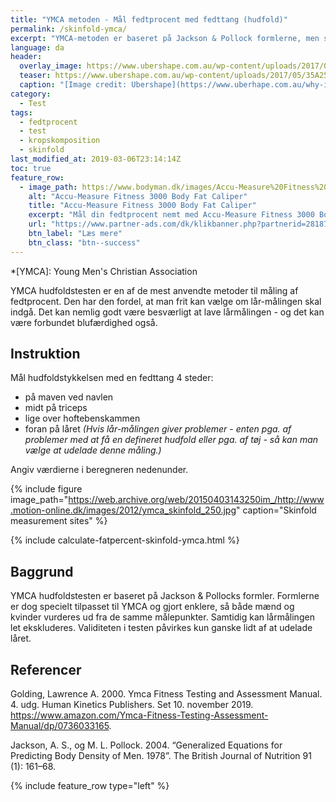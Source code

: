 ```yaml
---
title: "YMCA metoden - Mål fedtprocent med fedttang (hudfold)"
permalink: /skinfold-ymca/
excerpt: "YMCA-metoden er baseret på Jackson & Pollock formlerne, men specielt tilpasset YMCA’s behov, således at mænd og kvinder måles på de samme punkter og lår-målingen nemt kan udelades, hvis den volder problemer. Vi anbefaler denne beregner til de fleste fitness- og sundhedsformål."
language: da
header:
  overlay_image: https://www.ubershape.com.au/wp-content/uploads/2017/05/35A2528-1024x683.jpg
  teaser: https://www.ubershape.com.au/wp-content/uploads/2017/05/35A2528-1024x683.jpg
  caption: "[Image credit: Ubershape](https://www.uberhape.com.au/why-i-use-metabolic-analytics-with-my-clients/)"
category:
  - Test
tags:
  - fedtprocent
  - test
  - kropskomposition
  - skinfold
last_modified_at: 2019-03-06T23:14:14Z
toc: true
feature_row:
  - image_path: https://www.bodyman.dk/images/Accu-Measure%20Fitness%203000%20Body%20Fat%20Caliper1-p.jpg
    alt: "Accu-Measure Fitness 3000 Body Fat Caliper"
    title: "Accu-Measure Fitness 3000 Body Fat Caliper"
    excerpt: "Mål din fedtprocent nemt med Accu-Measure Fitness 3000 Body Fat Caliper. Fedttangen bliver brugt af mange amerikanske personlige trænere på grund af dens præcise målinger. Du kan både bruge den hjemme eller have den med på farten."
    url: "https://www.partner-ads.com/dk/klikbanner.php?partnerid=28187&bannerid=20604&htmlurl=https://www.bodyman.dk/shop/accu-measure-fitness-54935p.html"
    btn_label: "Læs mere"
    btn_class: "btn--success"
---
```


*[YMCA]: Young Men's Christian Association

YMCA hudfoldstesten er en af de mest anvendte metoder til måling af fedtprocent. Den har den fordel, at man frit kan vælge om lår-målingen skal indgå. Det kan nemlig godt være besværligt at lave lårmålingen - og det kan være forbundet blufærdighed også.

## Instruktion

Mål hudfoldstykkelsen med en fedttang 4 steder: 

- på maven ved navlen
- midt på triceps
- lige over hoftebenskammen
- foran på låret _(Hvis lår-målingen giver problemer - enten pga. af problemer med at få en defineret hudfold eller pga. af tøj - så kan man vælge at udelade denne måling.)_

Angiv værdierne i beregneren nedenunder.

{% include figure image_path="https://web.archive.org/web/20150403143250im_/http://www.motion-online.dk/images/2012/ymca_skinfold_250.jpg" caption="Skinfold measurement sites" %}

{% include calculate-fatpercent-skinfold-ymca.html %}

## Baggrund

YMCA hudfoldstesten er baseret på Jackson & Pollocks formler. Formlerne er dog specielt tilpasset til YMCA og gjort enklere, så både mænd og kvinder vurderes ud fra de samme målepunkter. Samtidig kan lårmålingen let ekskluderes. Validiteten i testen påvirkes kun ganske lidt af at udelade låret. 

## Referencer

Golding, Lawrence A. 2000. Ymca Fitness Testing and Assessment Manual. 4. udg. Human Kinetics Publishers. Set 10. november 2019. https://www.amazon.com/Ymca-Fitness-Testing-Assessment-Manual/dp/0736033165.

Jackson, A. S., og M. L. Pollock. 2004. “Generalized Equations for Predicting Body Density of Men. 1978”. The British Journal of Nutrition 91 (1): 161–68.

{% include feature_row type="left" %}
